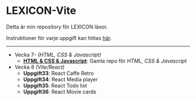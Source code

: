 # LEXICON-Vite

Detta är min repository för LEXICON läxor.

Instruktioner för varje uppgift kan hittas [här](https://github.com/Ertingel/LEXICON-Vite/tree/main/Instruktioner).

---

-   Vecka 7- _(HTML, CSS & Javascript)_
    -   [**HTML & CSS & Javascript**](https://github.com/Ertingel/LEXICON/): Gamla repo för _HTML, CSS & Javascript_
-   Vecka 8 _(Vite/React)_
    -   **Uppgift33**: React Caffe Retro
    -   **Uppgift34**: React Media player
    -   **Uppgift35**: React Todo list
    -   **Uppgift36**: React Movie cards
